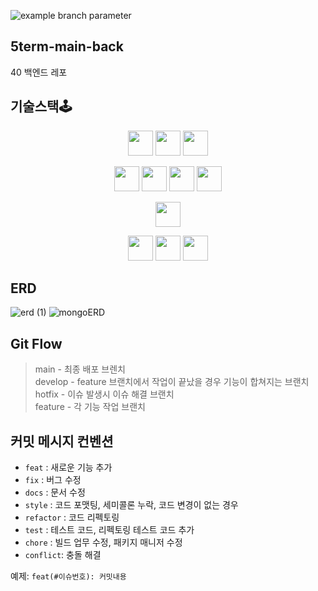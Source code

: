 ![example branch parameter](https://github.com/modern-agile-team/5term-main-back/actions/workflows/main.yml/badge.svg?branch=develop)
## 5term-main-back
40 백엔드 레포

## **기술스택**🕹️

<p align="center">  
  <img class="img" src="https://img.shields.io/badge/Node.js-339933?style=flat&logo=Node.js&logoColor=white" height="40"/>
  <img src="https://img.shields.io/badge/Typescript-3178C6?style=flat&logo=Typescript&logoColor=white" height="40"/>
  <img src="https://img.shields.io/badge/NestJS-E0234E?style=flat&logo=NestJS&logoColor=white" height="40"/>
</p>
<p align="center">  
  <img class="img" src="https://img.shields.io/badge/PostgreSQL-4169E1?style=flat&logo=PostgreSQL&logoColor=white" height="40"/>
  <img src="https://img.shields.io/badge/MongoDB-47A248?style=flat&logo=MongoDB&logoColor=white" height="40"/>
  <img src="https://img.shields.io/badge/Redis-DC382D?style=flat&logo=Redis&logoColor=white" height="40"/>
  <img src="https://img.shields.io/badge/TypeORM-4169E1?style=flat&logo=typeorm&logoColor=white" height="40"/>
</p>
<p align="center">  
  <img src="https://img.shields.io/badge/Mongoose-880000?style=flat&logo=Mongoose&logoColor=white" height="40"/>
</p>
<p align="center">  
  <img class="img" src="https://img.shields.io/badge/AWS-232F3E?style=flat&logo=amazonaws&logoColor=white" height="40"/>
  <img src="https://img.shields.io/badge/Docker-2496ED?style=flat&logo=Docker&logoColor=white" height="40"/>
  <img src="https://img.shields.io/badge/Github Actions-2088FF?style=flat&logo=githubactions&logoColor=white" height="40"/>
</p>

## ERD

![erd (1)](https://github.com/modern-agile-team/5term-main-back/assets/121776954/4aae4a40-1398-4650-9a4e-8f8d3b2cd777)
![mongoERD](https://github.com/modern-agile-team/5term-main-back/assets/121776954/0557afe9-7781-461e-8ac8-1b29a42c944b)

## Git Flow

> main - 최종 배포 브렌치  
> develop - feature 브랜치에서 작업이 끝났을 경우 기능이 합쳐지는 브랜치  
> hotfix - 이슈 발생시 이슈 해결 브랜치  
> feature - 각 기능 작업 브랜치

## 커밋 메시지 컨벤션

- `feat` : 새로운 기능 추가
- `fix` : 버그 수정
- `docs` : 문서 수정
- `style` : 코드 포맷팅, 세미콜론 누락, 코드 변경이 없는 경우
- `refactor` : 코드 리펙토링
- `test` : 테스트 코드, 리펙토링 테스트 코드 추가
- `chore` : 빌드 업무 수정, 패키지 매니저 수정
- `conflict`: 충돌 해결

예제: `feat(#이슈번호): 커밋내용`
